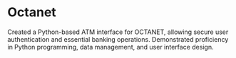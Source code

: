 # Octanet
Created a Python-based ATM interface for OCTANET, allowing secure user authentication and essential banking operations. Demonstrated proficiency in Python programming, data management, and user interface design.
